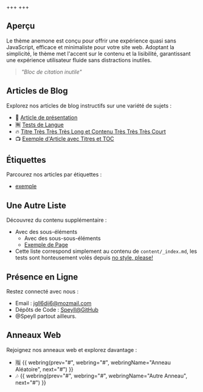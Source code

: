 +++
+++

## Aperçu

Le thème anemone est conçu pour offrir une expérience quasi sans JavaScript, efficace et minimaliste pour votre site web. Adoptant la simplicité, le thème met l'accent sur le contenu et la lisibilité, garantissant une expérience utilisateur fluide sans distractions inutiles.

> *"Bloc de citation inutile"*

## Articles de Blog

Explorez nos articles de blog instructifs sur une variété de sujets :

- 🥣 [Article de présentation](./blog/overview-post)
- 🈚 [Tests de Langue](./blog/language-tests)
- 🔥 [Titre Très Très Très Long et Contenu Très Très Très Court](./blog/very-very-very-long-title-and-very-very-very-short-content)
- 📺 [Exemple d'Article avec Titres et TOC](./blog/post-example-with-headings-and-toc)

## Étiquettes

Parcourez nos articles par étiquettes :

- [exemple](./tags/example)

## Une Autre Liste

Découvrez du contenu supplémentaire :

- Avec des sous-éléments
  - Avec des sous-sous-éléments
  - [Exemple de Page](./about)
- Cette liste correspond simplement au contenu de `content/_index.md`, les tests sont honteusement volés depuis [no style, please!](https://www.getzola.org/themes/no-style-please/)

## Présence en Ligne

Restez connecté avec nous :

- Email : [jgll6dij6@mozmail.com](mailto:jgll6dij6@mozmail.com)
- Dépôts de Code : [Speyll@GitHub](https://github.com/Speyll)
- @Speyll partout ailleurs.

## Anneaux Web

Rejoignez nos anneaux web et explorez davantage :

- 🈯 {{ webring(prev="#", webring="#", webringName="Anneau Aléatoire", next="#") }}
- 🎶 {{ webring(prev="#", webring="#", webringName="Autre Anneau", next="#") }}